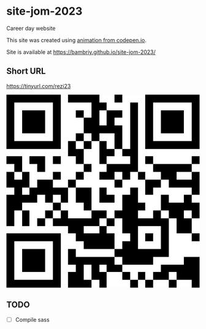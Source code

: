 # site-jom-2023
Career day website

This site was created using [animation from codepen.io](https://codepen.io/yoannhel/pen/DMzjog). 

Site is available at https://bambriy.github.io/site-jom-2023/

## Short URL

https://tinyurl.com/rezi23

![QR code to short URL](assets/rezi23-400.png)

## TODO

  -[ ] Compile sass
